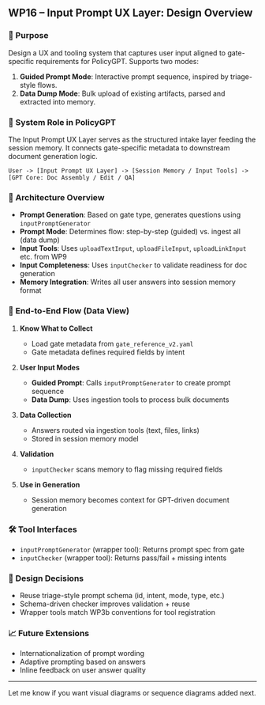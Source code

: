 ## WP16 – Input Prompt UX Layer: Design Overview

### 🎯 Purpose
Design a UX and tooling system that captures user input aligned to gate-specific requirements for PolicyGPT. Supports two modes:
1. **Guided Prompt Mode**: Interactive prompt sequence, inspired by triage-style flows.
2. **Data Dump Mode**: Bulk upload of existing artifacts, parsed and extracted into memory.

### 🧩 System Role in PolicyGPT
The Input Prompt UX Layer serves as the structured intake layer feeding the session memory. It connects gate-specific metadata to downstream document generation logic.

```
User -> [Input Prompt UX Layer] -> [Session Memory / Input Tools] -> [GPT Core: Doc Assembly / Edit / QA]
```

### 📐 Architecture Overview
- **Prompt Generation**: Based on gate type, generates questions using `inputPromptGenerator`
- **Prompt Mode**: Determines flow: step-by-step (guided) vs. ingest all (data dump)
- **Input Tools**: Uses `uploadTextInput`, `uploadFileInput`, `uploadLinkInput` etc. from WP9
- **Input Completeness**: Uses `inputChecker` to validate readiness for doc generation
- **Memory Integration**: Writes all user answers into session memory format

### 🔄 End-to-End Flow (Data View)

1. **Know What to Collect**
   - Load gate metadata from `gate_reference_v2.yaml`
   - Gate metadata defines required fields by intent

2. **User Input Modes**
   - **Guided Prompt**: Calls `inputPromptGenerator` to create prompt sequence
   - **Data Dump**: Uses ingestion tools to process bulk documents

3. **Data Collection**
   - Answers routed via ingestion tools (text, files, links)
   - Stored in session memory model

4. **Validation**
   - `inputChecker` scans memory to flag missing required fields

5. **Use in Generation**
   - Session memory becomes context for GPT-driven document generation

### 🛠 Tool Interfaces
- `inputPromptGenerator` (wrapper tool): Returns prompt spec from gate
- `inputChecker` (wrapper tool): Returns pass/fail + missing intents

### 🧠 Design Decisions
- Reuse triage-style prompt schema (id, intent, mode, type, etc.)
- Schema-driven checker improves validation + reuse
- Wrapper tools match WP3b conventions for tool registration

### 📈 Future Extensions
- Internationalization of prompt wording
- Adaptive prompting based on answers
- Inline feedback on user answer quality

---

Let me know if you want visual diagrams or sequence diagrams added next.